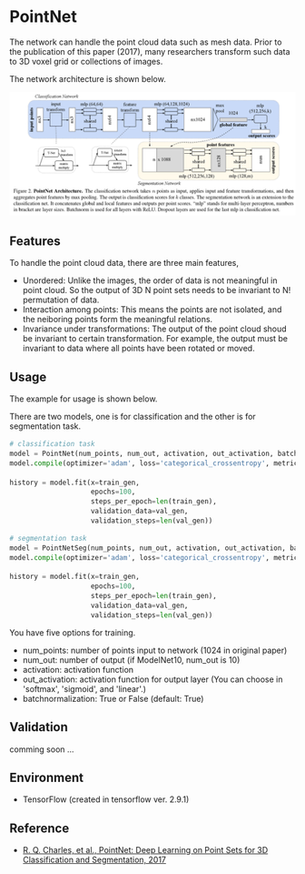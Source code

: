 # PointNet

The network can handle the point cloud data such as mesh data. Prior to the publication of this paper (2017), many researchers transform such data to 3D voxel grid or collections of images.

The network architecture is shown below.

![network_architecture](/images/network_architecture.png)

## Features

To handle the point cloud data, there are three main features,
- Unordered: Unlike the images, the order of data is not meaningful in point cloud. So the output of 3D N point sets needs to be invariant to N! permutation of data.
- Interaction among points: This means the points are not isolated, and the neiboring points form the meaningful relations.
- Invariance  under  transformations: The output of the point cloud shoud be invariant to certain transformation. For example, the output must be invariant to data where all points have been rotated or moved.

## Usage
The example for usage is shown below.

There are two models, one is for classification and the other is for segmentation task. 

```python
# classification task
model = PointNet(num_points, num_out, activation, out_activation, batchnormalization=True)
model.compile(optimizer='adam', loss='categorical_crossentropy', metrics=['accuracy'])

history = model.fit(x=train_gen,
                    epochs=100,
                    steps_per_epoch=len(train_gen),
                    validation_data=val_gen,
                    validation_steps=len(val_gen))
```
```python
# segmentation task
model = PointNetSeg(num_points, num_out, activation, out_activation, batchnormalization=True)
model.compile(optimizer='adam', loss='categorical_crossentropy', metrics=['accuracy'])

history = model.fit(x=train_gen,
                    epochs=100,
                    steps_per_epoch=len(train_gen),
                    validation_data=val_gen,
                    validation_steps=len(val_gen))
```

You have five options for training.

- num_points: number of points input to network (1024 in original paper)
- num_out: number of output (if ModelNet10, num_out is 10)
- activation: activation function
- out_activation: activation function for output layer (You can choose in 'softmax', 'sigmoid', and 'linear'.)
- batchnormalization: True or False (default: True)


## Validation

comming soon ...

## Environment

- TensorFlow (created in tensorflow ver. 2.9.1)

## Reference
- [R. Q. Charles, et al., PointNet: Deep Learning on Point Sets for 3D Classification and Segmentation, 2017](https://arxiv.org/pdf/1612.00593.pdf)